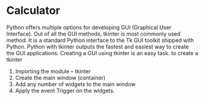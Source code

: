 # Calculator
Python offers multiple options for developing GUI (Graphical User Interface). Out of all the GUI methods, tkinter is most commonly used method. It is a standard Python interface to the Tk GUI toolkit shipped with Python. Python with tkinter outputs the fastest and easiest way to create the GUI applications. Creating a GUI using tkinter is an easy task.
to create a tkinter 
1. Importing the module – tkinter
2. Create the main window (container)
3. Add any number of widgets to the main window
4. Apply the event Trigger on the widgets.
